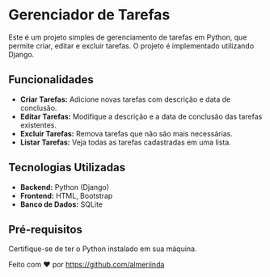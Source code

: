 # Gerenciador de Tarefas

Este é um projeto simples de gerenciamento de tarefas em Python, que permite criar, editar e excluir tarefas. O projeto é implementado utilizando Django.

## Funcionalidades

- **Criar Tarefas:** Adicione novas tarefas com descrição e data de conclusão.
- **Editar Tarefas:** Modifique a descrição e a data de conclusão das tarefas existentes.
- **Excluir Tarefas:** Remova tarefas que não são mais necessárias.
- **Listar Tarefas:** Veja todas as tarefas cadastradas em uma lista.

## Tecnologias Utilizadas

- **Backend:** Python (Django)
- **Frontend:** HTML, Bootstrap
- **Banco de Dados:** SQLite 

## Pré-requisitos

Certifique-se de ter o Python instalado em sua máquina.

Feito com ❤️ por https://github.com/almeriinda
